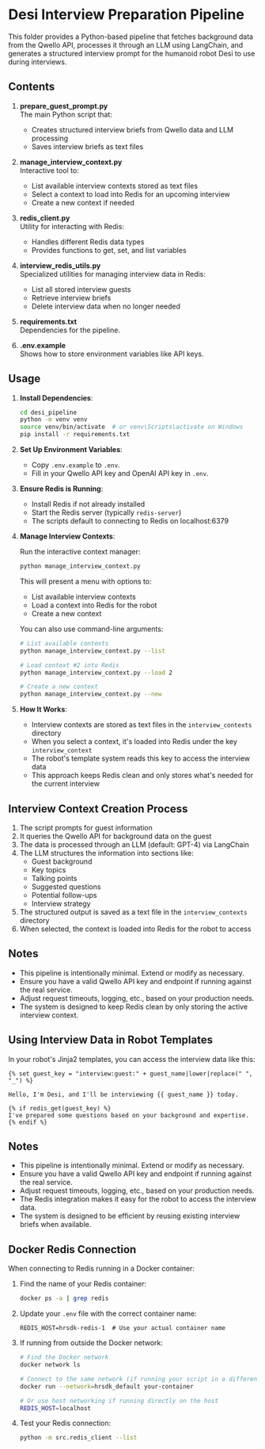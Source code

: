 # Desi Interview Preparation Pipeline

This folder provides a Python-based pipeline that fetches background data from the Qwello API, processes it through an LLM using LangChain, and generates a structured interview prompt for the humanoid robot Desi to use during interviews.

## Contents

1. **prepare_guest_prompt.py**  
   The main Python script that:
   - Creates structured interview briefs from Qwello data and LLM processing
   - Saves interview briefs as text files

2. **manage_interview_context.py**  
   Interactive tool to:
   - List available interview contexts stored as text files
   - Select a context to load into Redis for an upcoming interview
   - Create a new context if needed

3. **redis_client.py**  
   Utility for interacting with Redis:
   - Handles different Redis data types
   - Provides functions to get, set, and list variables

4. **interview_redis_utils.py**  
   Specialized utilities for managing interview data in Redis:
   - List all stored interview guests
   - Retrieve interview briefs
   - Delete interview data when no longer needed

5. **requirements.txt**  
   Dependencies for the pipeline.

6. **.env.example**  
   Shows how to store environment variables like API keys.

## Usage

1. **Install Dependencies**:
   ```bash
   cd desi_pipeline
   python -m venv venv
   source venv/bin/activate  # or venv\Scripts\activate on Windows
   pip install -r requirements.txt
   ```

2. **Set Up Environment Variables**:  
   - Copy `.env.example` to `.env`.  
   - Fill in your Qwello API key and OpenAI API key in `.env`.

3. **Ensure Redis is Running**:
   - Install Redis if not already installed
   - Start the Redis server (typically `redis-server`)
   - The scripts default to connecting to Redis on localhost:6379

4. **Manage Interview Contexts**:

   Run the interactive context manager:
   ```bash
   python manage_interview_context.py
   ```

   This will present a menu with options to:
   - List available interview contexts
   - Load a context into Redis for the robot
   - Create a new context

   You can also use command-line arguments:
   ```bash
   # List available contexts
   python manage_interview_context.py --list
   
   # Load context #2 into Redis
   python manage_interview_context.py --load 2
   
   # Create a new context
   python manage_interview_context.py --new
   ```

5. **How It Works**:
   - Interview contexts are stored as text files in the `interview_contexts` directory
   - When you select a context, it's loaded into Redis under the key `interview_context`
   - The robot's template system reads this key to access the interview data
   - This approach keeps Redis clean and only stores what's needed for the current interview

## Interview Context Creation Process

1. The script prompts for guest information
2. It queries the Qwello API for background data on the guest
3. The data is processed through an LLM (default: GPT-4) via LangChain
4. The LLM structures the information into sections like:
   - Guest background
   - Key topics
   - Talking points
   - Suggested questions
   - Potential follow-ups
   - Interview strategy
5. The structured output is saved as a text file in the `interview_contexts` directory
6. When selected, the context is loaded into Redis for the robot to access

## Notes

- This pipeline is intentionally minimal. Extend or modify as necessary.
- Ensure you have a valid Qwello API key and endpoint if running against the real service.
- Adjust request timeouts, logging, etc., based on your production needs.
- The system is designed to keep Redis clean by only storing the active interview context.

## Using Interview Data in Robot Templates

In your robot's Jinja2 templates, you can access the interview data like this:

```
{% set guest_key = "interview:guest:" + guest_name|lower|replace(" ", "_") %}

Hello, I'm Desi, and I'll be interviewing {{ guest_name }} today.

{% if redis_get(guest_key) %}
I've prepared some questions based on your background and expertise.
{% endif %}
```

## Notes

- This pipeline is intentionally minimal. Extend or modify as necessary.
- Ensure you have a valid Qwello API key and endpoint if running against the real service.
- Adjust request timeouts, logging, etc., based on your production needs.
- The Redis integration makes it easy for the robot to access the interview data.
- The system is designed to be efficient by reusing existing interview briefs when available.

## Docker Redis Connection

When connecting to Redis running in a Docker container:

1. Find the name of your Redis container:
   ```bash
   docker ps -a | grep redis
   ```

2. Update your `.env` file with the correct container name:
   ```
   REDIS_HOST=hrsdk-redis-1  # Use your actual container name
   ```

3. If running from outside the Docker network:
   ```bash
   # Find the Docker network
   docker network ls
   
   # Connect to the same network (if running your script in a different container)
   docker run --network=hrsdk_default your-container
   
   # Or use host networking if running directly on the host
   REDIS_HOST=localhost
   ```

4. Test your Redis connection:
   ```bash
   python -m src.redis_client --list
   ``` 